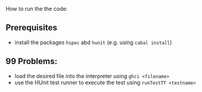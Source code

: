 How to run the the code:

## Prerequisites

* install the packages `hspec` abd `hunit` (e.g. using `cabal install`)

## 99 Problems:

* load the desired file into the interpreter using `ghci <filename>`
* use the HUnit test runner to execute the test using `runTestTT <testname>`